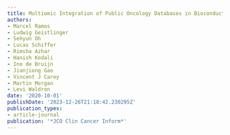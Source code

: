 ```yaml
---
title: Multiomic Integration of Public Oncology Databases in Bioconductor
authors:
- Marcel Ramos
- Ludwig Geistlinger
- Sehyun Oh
- Lucas Schiffer
- Rimsha Azhar
- Hanish Kodali
- Ino de Bruijn
- Jianjiong Gao
- Vincent J Carey
- Martin Morgan
- Levi Waldron
date: '2020-10-01'
publishDate: '2023-12-26T21:18:42.230295Z'
publication_types:
- article-journal
publication: '*JCO Clin Cancer Inform*'
---
```

